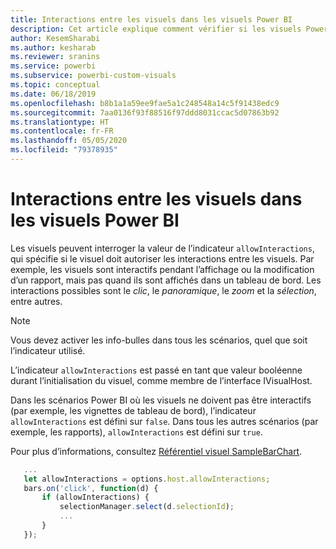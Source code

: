 ```yaml
---
title: Interactions entre les visuels dans les visuels Power BI
description: Cet article explique comment vérifier si les visuels Power BI doivent autoriser les interactions entre les visuels.
author: KesemSharabi
ms.author: kesharab
ms.reviewer: sranins
ms.service: powerbi
ms.subservice: powerbi-custom-visuals
ms.topic: conceptual
ms.date: 06/18/2019
ms.openlocfilehash: b8b1a1a59ee9fae5a1c248548a14c5f91438edc9
ms.sourcegitcommit: 7aa0136f93f88516f97ddd8031ccac5d07863b92
ms.translationtype: HT
ms.contentlocale: fr-FR
ms.lasthandoff: 05/05/2020
ms.locfileid: "79378935"
---
```

# <a name="visual-interactions-in-power-bi-visuals"></a>Interactions entre les visuels dans les visuels Power BI

Les visuels peuvent interroger la valeur de l’indicateur `allowInteractions`, qui spécifie si le visuel doit autoriser les interactions entre les visuels. Par exemple, les visuels sont interactifs pendant l’affichage ou la modification d’un rapport, mais pas quand ils sont affichés dans un tableau de bord. Les interactions possibles sont le *clic*, le *panoramique*, le *zoom* et la *sélection*, entre autres. 

> [!NOTE]
> Vous devez activer les info-bulles dans tous les scénarios, quel que soit l’indicateur utilisé.

L’indicateur `allowInteractions` est passé en tant que valeur booléenne durant l’initialisation du visuel, comme membre de l’interface IVisualHost.

Dans les scénarios Power BI où les visuels ne doivent pas être interactifs (par exemple, les vignettes de tableau de bord), l’indicateur `allowInteractions` est défini sur `false`. Dans tous les autres scénarios (par exemple, les rapports), `allowInteractions` est défini sur `true`.

Pour plus d’informations, consultez [Référentiel visuel SampleBarChart](https://github.com/Microsoft/PowerBI-visuals-sampleBarChart/commit/59a47935d8f5272ce145fe804193599ddb7e2001).

```typescript
   ...
   let allowInteractions = options.host.allowInteractions;
   bars.on('click', function(d) {
       if (allowInteractions) {
           selectionManager.select(d.selectionId);
           ...
       }
   });
```
